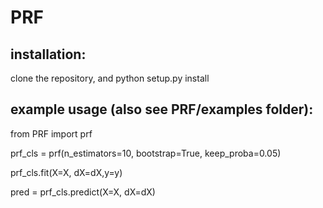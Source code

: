 # PRF

## installation:

clone the repository, and python setup.py install

## example usage (also see PRF/examples folder):  
from PRF import prf

prf_cls = prf(n_estimators=10,  bootstrap=True, keep_proba=0.05)

prf_cls.fit(X=X, dX=dX,y=y)

pred = prf_cls.predict(X=X, dX=dX)
